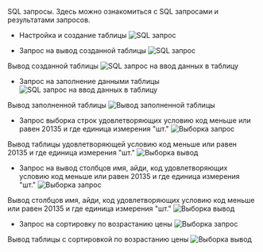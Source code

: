 SQL запросы. Здесь можно ознакомиться с SQL запросами и результатами запросов.

+ Настройка и создание таблицы
![SQL запрос](https://github.com/Kadermyatovalr/SQL/blob/main/%D0%A1%D0%BA%D1%80%D0%B8%D0%BD%D1%8B/%D1%81%D0%BE%D0%B7%D0%B4%D0%B0%D0%BD%D1%8B%20%D1%81%D1%82%D0%BE%D0%BB%D0%B1%D1%86%D1%8B%20%D1%82%D0%B0%D0%B1%D0%BB%D0%B8%D1%86%D1%8B.jpg)

+ Запрос на вывод созданной таблицы
![SQL запрос](https://github.com/Kadermyatovalr/SQL/blob/main/%D0%A1%D0%BA%D1%80%D0%B8%D0%BD%D1%8B/%D0%B7%D0%B0%D0%BF%D1%80%D0%BE%D1%81%20%D0%BD%D0%B0%20%D0%B2%D1%8B%D0%B2%D0%BE%D0%B4%20%D0%BF%D1%83%D1%81%D1%82%D0%BE%D0%B9%20%D1%82%D0%B0%D0%B1%D0%BB%D0%B8%D1%86%D1%8B.jpg)

Вывод созданной таблицы
![SQL запрос на ввод данных в таблицу](https://github.com/Kadermyatovalr/SQL/blob/main/%D0%A1%D0%BA%D1%80%D0%B8%D0%BD%D1%8B/%D0%BF%D1%83%D1%81%D1%82%D0%B0%D1%8F%20%D1%82%D0%B0%D0%B1%D0%BB%D0%B8%D1%86%D0%B0.jpg)

+ Запрос на заполнение данными таблицы
![SQL запрос на ввод данных в таблицу](https://github.com/Kadermyatovalr/SQL/blob/main/%D0%A1%D0%BA%D1%80%D0%B8%D0%BD%D1%8B/%D0%B7%D0%B0%D0%BF%D1%80%D0%BE%D1%81%20%D0%BD%D0%B0%20%D0%B2%D0%B2%D0%BE%D0%B4%20%D0%B4%D0%B0%D0%BD%D0%BD%D1%8B%D1%85%20%D0%B2%20%D1%82%D0%B0%D0%B1%D0%BB%D0%B8%D1%86%D1%83.jpg)

Вывод заполненной таблицы
![Вывод заполненной таблицы](https://github.com/Kadermyatovalr/SQL/blob/main/%D0%A1%D0%BA%D1%80%D0%B8%D0%BD%D1%8B/%D1%82%D0%B0%D0%B1%D0%BB%D0%B8%D1%86%D0%B0%20%D0%B7%D0%B0%D0%BF%D0%BE%D0%BB%D0%BD%D0%B5%D0%BD%D0%B0.jpg)

+ Запрос выборка строк удовлетворяющих условию код меньше или равен 20135 и где единица измерения "шт."
![Выборка запрос](https://github.com/Kadermyatovalr/SQL/blob/main/%D0%A1%D0%BA%D1%80%D0%B8%D0%BD%D1%8B/%D0%B7%D0%B0%D0%BF%D1%80%D0%BE%D1%81%20%D0%BD%D0%B0%20%D1%81%D0%BE%D1%80%D1%82%D0%B8%D1%80%D0%BE%D0%B2%D0%BA%D1%83%20%D0%BA%D0%BE%D0%B4%20%D0%B8%20%D1%88%D1%82.jpg)

Вывод таблицы удовлетворяющей условию код меньше или равен 20135 и где единица измерения "шт."
![Выборка вывод](https://github.com/Kadermyatovalr/SQL/blob/main/%D0%A1%D0%BA%D1%80%D0%B8%D0%BD%D1%8B/%D0%B2%D1%8B%D0%B2%D0%BE%D0%B4%20%D1%82%D0%B0%D0%B1%D0%BB%D0%B8%D1%86%D1%8B%20%D0%BA%D0%BE%D0%B4%20%D0%B8%20%D1%88%D1%82.jpg)

+ Запрос на вывод столбцов имя, айди, код удовлетворяющих условию код меньше или равен 20135 и где единица измерения "шт." 
![Выборка запрос](https://github.com/Kadermyatovalr/SQL/blob/main/%D0%A1%D0%BA%D1%80%D0%B8%D0%BD%D1%8B/%D0%B7%D0%B0%D0%BF%D1%80%D0%BE%D1%81%203%20%D1%81%D1%82%D0%BE%D0%BB%D0%B1%D1%86%D0%B0%20%D1%81%20%D1%81%D0%BE%D1%80%D1%82%D0%B8%D1%80%D0%BE%D0%B2%D0%BA%D0%BE%D0%B9.jpg)

Вывод столбцов имя, айди, код удовлетворяющих условию код меньше или равен 20135 и где единица измерения "шт."
![Выборка вывод](https://github.com/Kadermyatovalr/SQL/blob/main/%D0%A1%D0%BA%D1%80%D0%B8%D0%BD%D1%8B/%D0%B2%D1%8B%D0%B2%D0%BE%D0%B4%203%20%D1%81%D1%82%D0%BE%D0%BB%D0%B1%D1%86%D0%B0%20%D1%81%20%D1%81%D0%BE%D1%80%D1%82%D0%B8%D1%80%D0%BE%D0%B2%D0%BA%D0%BE%D0%B9.jpg)

+ Запрос на сортировку по возрастанию цены
![Выборка запрос](https://github.com/Kadermyatovalr/SQL/blob/main/%D0%A1%D0%BA%D1%80%D0%B8%D0%BD%D1%8B/%D0%B7%D0%B0%D0%BF%D1%80%D0%BE%D1%81%20%D0%BD%D0%B0%20%D1%81%D0%BE%D1%80%D1%82%D0%B8%D1%80%D0%BE%D0%B2%D0%BA%D1%83%20%D0%BF%D0%BE%20%D0%B2%D0%BE%D0%B7%D1%80%D0%B0%D1%81%D1%82%D0%B0%D0%BD%D0%B8%D1%8E.jpg)

Вывод таблицы с сортировкой по возрастанию цены 
![Выборка вывод](https://github.com/Kadermyatovalr/SQL/blob/main/%D0%A1%D0%BA%D1%80%D0%B8%D0%BD%D1%8B/%D0%BE%D1%82%D0%B2%D0%B5%D1%82%20%D0%BF%D0%BE%20%D0%B2%D0%BE%D0%B7%D1%80%D0%B0%D1%81%D1%82%D0%B0%D0%BD%D0%B8%D1%8E.jpg)

